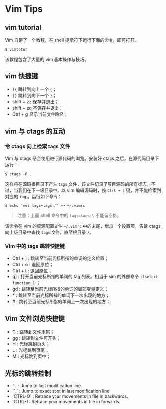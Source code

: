 # Vim Tips

## vim tutorial

Vim 自带了一个教程，在 shell 提示符下运行下面的命令，即可打开。

```shell
$ vimtotor
```

该教程包含了大量的 vim 基本操作与技巧。

## vim 快捷键

* `[{`       跳转到向上一个 `{`；
* `]}`       跳转到向下一个 `}`；
* shift + zz        保存并退出；
* shift + zq       不保存并退出；
* Ctrl + g           显示当前文件路经；    

## vim 与 ctags 的互动

### 令 ctags 向上检索 tags 文件

Vim 与 ctags 结合使用进行源代码的浏览。安装好 ctags 之后，在源代码目录下运行：

``` shell
$ ctags -R .
```

这样将在源码根目录下产生 `tags` 文件，该文件记录了项目源码的所有标志。不过，当我们在下一级目录中，以 vim 编辑源码时，按 `Ctrl + ]` 键，并不能检索到对应的 `tag` 。运行如下命令：

``` shell
$ echo "set tags=tags;/" >> ~/.vimrc
```

> 注意：上面 shell 命令中的 `tags=tags;\` 不能留空格。

该命令在 vim 的资源配置文件 `~/.vimrc` 中的末尾，增加一个设置项，告诉 ctags 向上级目录中查找 `tags` 文件，直至根目录 `/`。

### Vim 中的 tags 跳转快捷键

* Ctrl + ] :    跳转至当前光标所指的单词的定义位置；
* Ctrl + o :   退回原位；
* Ctrl + t :    退回原位；
* g] :            打开当前光标所指的单词的 tag 列表。相当于 vim 的外部命令 `:tselect function_1` ；
* gd :           跳转至当前光标所指的单词的局部变量定义；
* \* :             跳转至当前光标所指的单词下一次出现的地方；
* \# :             跳转至当前光标所指的单词上一次出现的地方；

## Vim 文件浏览快捷键

* G :        跳转到文件末尾；
* gg :      跳转到文件可开头；
* H :       光标跳到页头；
* L :        光标跳到页尾；
* M :      光标跳到页中；

## 光标的跳转控制

* `'.` :  Jump to last modification line.
* ``.` : Jump to exact spot in last modification line
* 'CTRL-O' : Retrace your movements in file in backwards.
* 'CTRL-I : Retrace your movements in file in forwards.
